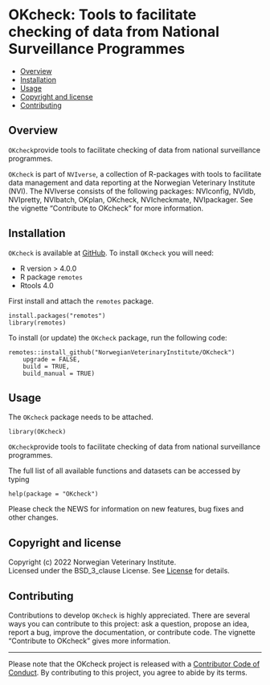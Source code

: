 OKcheck: Tools to facilitate checking of data from National Surveillance Programmes
===================================================================================

<!-- README.md is generated from README.Rmd. Please edit that file -->

-   [Overview](#overview)
-   [Installation](#installation)
-   [Usage](#usage)
-   [Copyright and license](#copyright-and-license)
-   [Contributing](#contributing)

Overview
--------

`OKcheck`provide tools to facilitate checking of data from national
surveillance programmes.

`OKcheck` is part of `NVIverse`, a collection of R-packages with tools
to facilitate data management and data reporting at the Norwegian
Veterinary Institute (NVI). The NVIverse consists of the following
packages: NVIconfig, NVIdb, NVIpretty, NVIbatch, OKplan, OKcheck,
NVIcheckmate, NVIpackager. See the vignette “Contribute to OKcheck” for
more information.

Installation
------------

`OKcheck` is available at
[GitHub](https://github.com/NorwegianVeterinaryInstitute). To install
`OKcheck` you will need:

-   R version &gt; 4.0.0
-   R package `remotes`
-   Rtools 4.0

First install and attach the `remotes` package.

    install.packages("remotes")
    library(remotes)

To install (or update) the `OKcheck` package, run the following code:

    remotes::install_github("NorwegianVeterinaryInstitute/OKcheck")
        upgrade = FALSE,
        build = TRUE,
        build_manual = TRUE)

Usage
-----

The `OKcheck` package needs to be attached.

    library(OKcheck)

`OKcheck`provide tools to facilitate checking of data from national
surveillance programmes.

The full list of all available functions and datasets can be accessed by
typing

    help(package = "OKcheck")

Please check the NEWS for information on new features, bug fixes and
other changes.

Copyright and license
---------------------

Copyright (c) 2022 Norwegian Veterinary Institute.  
Licensed under the BSD\_3\_clause License. See
[License](https://github.com/NorwegianVeterinaryInstitute/OKcheck/blob/main/LICENSE)
for details.

Contributing
------------

Contributions to develop `OKcheck` is highly appreciated. There are
several ways you can contribute to this project: ask a question, propose
an idea, report a bug, improve the documentation, or contribute code.
The vignette “Contribute to OKcheck” gives more information.

<!-- Code of conduct -->
------------------------

Please note that the OKcheck project is released with a [Contributor
Code of
Conduct](https://github.com/NorwegianVeterinaryInstitute/OKcheck/blob/main/CODE_OF_CONDUCT.md).
By contributing to this project, you agree to abide by its terms.
